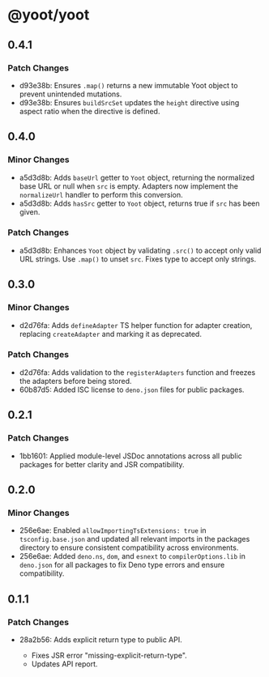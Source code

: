 # @yoot/yoot

## 0.4.1

### Patch Changes

- d93e38b: Ensures `.map()` returns a new immutable Yoot object to prevent unintended mutations.
- d93e38b: Ensures `buildSrcSet` updates the `height` directive using aspect ratio when the directive is defined.

## 0.4.0

### Minor Changes

- a5d3d8b: Adds `baseUrl` getter to `Yoot` object, returning the normalized base URL or null when `src` is empty.
  Adapters now implement the `normalizeUrl` handler to perform this conversion.
- a5d3d8b: Adds `hasSrc` getter to `Yoot` object, returns true if `src` has been given.

### Patch Changes

- a5d3d8b: Enhances `Yoot` object by validating `.src()` to accept only valid URL strings.
  Use `.map()` to unset `src`. Fixes type to accept only strings.

## 0.3.0

### Minor Changes

- d2d76fa: Adds `defineAdapter` TS helper function for adapter creation, replacing `createAdapter` and marking it as deprecated.

### Patch Changes

- d2d76fa: Adds validation to the `registerAdapters` function and freezes the adapters before being stored.
- 60b87d5: Added ISC license to `deno.json` files for public packages.

## 0.2.1

### Patch Changes

- 1bb1601: Applied module-level JSDoc annotations across all public packages for better clarity and JSR compatibility.

## 0.2.0

### Minor Changes

- 256e6ae: Enabled `allowImportingTsExtensions: true` in `tsconfig.base.json` and updated all relevant imports in the packages directory to ensure consistent compatibility across environments.
- 256e6ae: Added `deno.ns`, `dom`, and `esnext` to `compilerOptions.lib` in `deno.json` for all packages to fix Deno type errors and ensure compatibility.

## 0.1.1

### Patch Changes

- 28a2b56: Adds explicit return type to public API.

  - Fixes JSR error "missing-explicit-return-type".
  - Updates API report.
